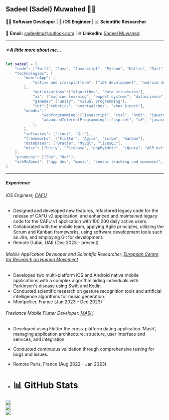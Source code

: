 ## Sadeel (Sadel) Muwahed 👩‍💻

👩‍💻 **Software Developer** | 📱 **iOS Engineer** | 📊 **Scientific Researcher**

📧 **Email:** sadeelmu@outlook.com | 🌐 **LinkedIn:** [Sadeel Muwahed](https://www.linkedin.com/in/sadeel-muwahed/) 

---

##### ⭐ A little more about me...  

```swift
let sadeel = [
    "code": ["Swift", "Java", "Javascript", "Python", "Kotlin", "Dart", "SQL", "C#", "C++", "C"],
    "technologies": [
        "mobileApp": [
            "native and crossplatform": ["iOS development", "android development", "flutter"],
        ],
            "optimizations":["algorithms", "data structures"],
            "ai": ["machine learning", "expert systems", "datascience", "predictive algorithms"],
            "gamedev":["unity", "visual programming"],
            "iot":["robotics", "smartwatches", "xbox kinect"],
        "webdev":[
                "webProgramming":["javascript", "css5", "html", "jquery", "phpMyAdmin"],
                "advancedInternetProgramming":["asp.net", "c#", "javascript", "html", "css"]
            ],
        ],
        "softwares": ["Linux", "Git"],
        "frameworks": ["Flutter", "Agile", "Scrum", "Kanban"],
        "databases": ["Oracle", "MySql", "liveSQL"],
        "misc": ["Unity", "Firebase", "phpMyAdmin", "jQuery", "ASP.net"]
    ],
    "pronouns": ["She", "Her"],
    "askMeAbout": ["app dev", "music", "sensor tracking and movement", "web dev", "tech", "muay thai", "fractals", "tetris"]
]
```

---
##### Experience

###### iOS Engineer, [CAFU](https://www.cafu.com/)
- Designed and developed new features, refactored legacy code for the  release of CAFU v2 application, and enhanced and maintained legacy code for the CAFU v1 application with 100,000 daily active users.
- Collaborated with the mobile team, applying Agile principles, utilizing the Scrum and Kanban frameworks, using software development tools such as Jira, and employing Git for development.
- Remote Dubai, UAE (Dec 2023 – present)

###### Mobile Application Developer and Scientific Researcher, [European Centre for Research on Human Movement](https://dhm.euromov.eu/)
- Developed two multi-platform iOS and Android native mobile applications with a complex algorithm aiding individuals with Parkinson's disease using Swift and Kotlin.
- Conducted scientific research on gesture recognition tools and artificial intelligence algorithms for music generation.
- Montpellier, France (Jun 2023 – Dec 2023)

###### Freelance Mobile Flutter Developer, [MASH](https://github.com/sadeelmu/mashproject)
- Developed using Flutter the cross-platform dating application 'Mash', managing application architecture, structure, user interface and services, and integration.
- Conducted continuous validation through comprehensive testing for bugs and issues.
- Remote Paris, France (Aug 2022 – Jan 2023)

- # 📊 GitHub Stats
![](https://github-readme-stats.vercel.app/api?username=sadeelmu&theme=tokyonight&hide_border=false&include_all_commits=false&count_private=false)<br/>
![](https://github-readme-streak-stats.herokuapp.com/?user=sadeelmu&theme=tokyonight&hide_border=false)<br/>
![](https://github-readme-stats.vercel.app/api/top-langs/?username=sadeelmu&theme=tokyonight&hide_border=false&include_all_commits=false&count_private=false&layout=compact)


